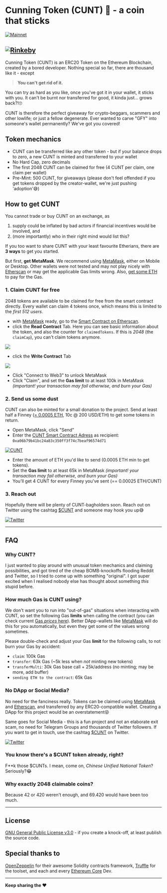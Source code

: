 # Cunning Token (CUNT) 💎 - a coin that sticks
[![Mainnet](https://img.shields.io/badge/Mainnet-0xa06b79b41bc24a83c350ff3f74c7beaf96574d71-brightgreen?style=for-the-badge&logo=ethereum)][Etherscan]

[![Rinkeby](https://img.shields.io/badge/Rinkeby-0xa06b79b41bc24a83c350ff3f74c7beaf96574d71-yellow?style=for-the-badge&logo=ethereum)][EtherscanRinkeby]
----

Cunning Token (CUNT) is an ERC20 Token on the Ethereum Blockchain, created by a bored developer. Nothing special so far, there are thousand like it - except
> **You can't get rid of it.**

You can try as hard as you like, once you've got it in your wallet, it sticks with you. It can't be burnt nor transferred for good, it kinda just... grows back?!🙄

CUNT is therefore the perfect giveaway for crypto-beggars, scammers and other lowlife; or just a fellow degenerate. Ever wanted to carve "GFY" into someone's wallet permanently? We've got you covered!

## Token mechanics
- CUNT can be transferred like any other token - but if your balance drops to zero, a new CUNT is minted and transferred to your wallet
- No Hard Cap, zero decimals
- The first 2048 CUNT can be claimed for free (4 CUNT per claim, one claim per wallet)
- Pre-Mint: 500 CUNT, for giveaways (please don't feel offended if you get tokens dropped by the creator-wallet, we're just pushing 'adoption'😅)


## How to get CUNT
You cannot trade or buy CUNT on an exchange, as
1. supply could be inflated by bad actors if financial incentives would be involved, and
2. (more importantly) who in their right mind would list this?

If you too want to share CUNT with your least favourite Etherians, there are **3 ways** to get you started.

But first, **get MetaMask**. We recommend using [MetaMask](https://www.metamask.io), either on Mobile or Desktop. Other wallets were not tested and may not play nicely with [Etherscan] or may get the applicable Gas limits wrong. Also, [get some ETH][Coinbase] to pay for the Gas.

### 1. Claim CUNT for free
2048 tokens are available to be claimed for free from the smart contract directly. Every wallet can claim 4 tokens once, which means this is limited to the *first 512 users*.
- with [MetaMask] ready, go to the [Smart Contract on Etherscan][Etherscan].
- click the **Read Contract** Tab. Here you can see basic information about the token, and also the counter for `claimedTokens`. If this is *2048* (the `claimCap`), you can't claim tokens anymore.

<img src="images/etherscan-read.png" align="center" />

- click the **Write Contract** Tab

<img src="images/etherscan-write.png" align="center" />

- Click "Connect to Web3" to unlock MetaMask
- Click "Claim", and set the **Gas limit** to at least 100k in MetaMask *(important! your transaction may fail otherwise, and burn your Gas)*

### 2. Send us some dust
CUNT can also be minted for a small donation to the project. Send at least half a Finney ([= 0.0005 ETH][ccUnit], 10c @ 200 USD/ETH) to get some tokens in return.
- Open MetaMask, click "Send"
- Enter the [CUNT Smart Contract Adress][Etherscan] as recipient: `0xa06b79b41bc24a83c350ff3f74c7beaf96574d71`

[![CUNT](https://img.shields.io/badge/Mainnet-0xa06b79b41bc24a83c350ff3f74c7beaf96574d71-brightgreen?style=for-the-badge&logo=ethereum)][Etherscan]

- Enter the amount of ETH you'd like to send (0.0005 ETH min to get tokens).
- Set the **Gas limit** to at least 65k in MetaMask *(important! your transaction may fail otherwise, and burn your Gas)*
- You'll get 4 CUNT for every Finney you've sent (== 0.00025 ETH/CUNT)

### 3. Reach out
Hopefully there will be plenty of CUNT-bagholders soon. Reach out on Twitter using the cashtag [$CUNT][Twitter] and someone may hook you up😅

[![Twitter](https://img.shields.io/badge/Twitter-$CUNT-blue?style=for-the-badge&logo=twitter)][Twitter]


----

## FAQ

### Why CUNT?
I just wanted to play around with unusual token mechanics and claiming possibilities, and got tired of the cheap BOMB-knockoffs flooding Reddit and Twitter, so I tried to come up with something "original". I got super excited when I realised nobody else has thought about something *this* stupid before.

### How much Gas is CUNT using?
We don't want you to run into "out-of-gas" situations when interacting with CUNT, so set the following Gas **limits** when calling the contract (you can check current [Gas *prices* here][ccGas]). Better DApp-wallets like [MetaMask] will do this for you automatically, but even they get some of the values wrong sometimes.

Please double-check and adjust your Gas **limit** for the following calls, to not burn your Gas by accident:
- `claim`: 100k Gas
- `transfer`: 63k Gas (~5k less when *not* minting new tokens)
- `transferMulti`: 30k Gas base call + 25k/address (no minting; may be more, add buffer)
- `sending ETH to the contract`: 65k Gas

### No DApp or Social Media?
No need for the fanciness really. Tokens can be claimed using [MetaMask] and [Etherscan], and transferred by any ERC20-compatible wallet. Creating a DApp for this project would be an overstatement😝

Same goes for Social Media - this is a fun project and not an elaborate exit scam, no need for Telegram Groups and thousands of Twitter followers.
If you want to get in touch, use the cashtag [$CUNT][Twitter] on Twitter.

[![Twitter](https://img.shields.io/badge/Twitter-$CUNT-blue?style=for-the-badge&logo=twitter)][Twitter]

### You know there's a $CUNT token already, right?
F**k those $CUNTs. I mean, come on, *Chinese Unified National Token*? Seriously?😂

### Why exactly 2048 claimable coins?
Because 42 or 420 weren't enough, and 69.420 would have been too much.

----

## License
[GNU General Public License v3.0](https://www.gnu.org/licenses/gpl-3.0.en.html) - if you create a knock-off, at least publish the source code.

## Special thanks to
[OpenZeppelin] for their awesome Solidity contracts framework, [Truffle] for the toolset, and each and every [Ethereum Core][Ethereum] Dev.

----
**Keep sharing the ❤️**

[//]: #
   [MetaMask]: <https://www.metamask.io>
   [Etherscan]: <https://etherscan.io/token/0xa06b79b41bc24a83c350ff3f74c7beaf96574d71>
   [EtherscanRinkeby]: <https://rinkeby.etherscan.io/token/0xa06b79b41bc24a83c350ff3f74c7beaf96574d71>
   [ccGas]: <https://chaincraft.cc/ethereum-gasprice>
   [ccUnit]: <https://chaincraft.cc/ether-unit-converter>
   [OpenZeppelin]: <https://github.com/OpenZeppelin/openzeppelin-contracts>
   [Truffle]: <https://github.com/trufflesuite/truffle>
   [Ethereum]: <https://github.com/ethereum>
   [Coinbase]: <https://www.coinbase.com/join/5a4fe76e49d3f302a1111321>
   [Twitter]: <https://twitter.com/search?q=%24CUNT>
